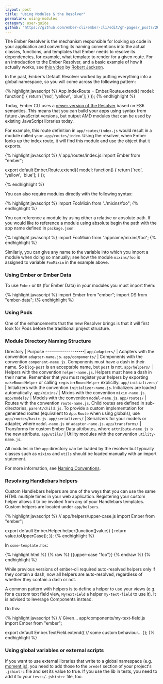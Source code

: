 ```yaml
---
layout: post
title: "Using Modules & the Resolver"
permalink: using-modules
category: user-guide
github: "https://github.com/ember-cli/ember-cli/edit/gh-pages/_posts/2014-04-02-using-modules-and-the-resolver.md"
---
```


The Ember Resolver is the mechanism responsible for looking up code in your
application and converting its naming conventions into the actual classes,
functions, and templates that Ember needs to resolve its dependencies, for example, what template to render for a given route. For an introduction to the Ember Resolver, and a basic example of how it actually works, see [this video](https://www.youtube.com/watch?v=OY0PzrltMYc#t=51) by [Robert Jackson](https://www.twitter.com/@rwjblue).

In the past, Ember's Default Resolver worked by putting everything into a global namespace, so you will come across the following pattern:

{% highlight javascript %}
App.IndexRoute = Ember.Route.extend({
  model: function() {
    return ['red', 'yellow', 'blue'];
  }
});
{% endhighlight %}

Today, Ember CLI uses a [newer version of the
Resolver](https://github.com/stefanpenner/ember-resolver) based on ES6
semantics. This means that you can build your apps using syntax from future
JavaScript versions, but output AMD modules that can be used by existing
JavaScript libraries today.

For example, this route definition in `app/routes/index.js` would result in a
module called `your-app/routes/index`. Using the resolver, when Ember looks up
the index route, it will find this module and use the object that it exports.

{% highlight javascript %}
// app/routes/index.js
import Ember from "ember";

export default Ember.Route.extend({
  model: function() {
    return ['red', 'yellow', 'blue'];
  }
});

{% endhighlight %}

You can also require modules directly with the following syntax:

{% highlight javascript %}
import FooMixin from "./mixins/foo";
{% endhighlight %}

You can reference a module by using either a relative or absolute path.
If you would like to reference a module using absolute begin
the path with the app name defined in `package.json`:

{% highlight javascript %}
import FooMixin from "appname/mixins/foo";
{% endhighlight %}


Similarly, you can give any name to the variable into which you import a module
when doing so manually; see how the module `mixins/foo` is assigned to variable
`FooMixin` in the example above.


### Using Ember or Ember Data

To use `Ember` or `DS` (for Ember Data) in your modules you must import them:

{% highlight javascript %}
import Ember from "ember";
import DS from "ember-data";
{% endhighlight %}


### Using Pods

One of the enhancements that the new Resolver brings is that it will first look for Pods before the traditional project structure.


### Module Directory Naming Structure

Directory           | Purpose
--------------------|
`app/adapters/`     | Adapters with the convention `adapter-name.js`.
`app/components/`   | Components with the convention `component-name.js`. Components must have a dash in their name. So `blog-post` is an acceptable name, but `post` is not.
`app/helpers/`      | Helpers with the convention `helper-name.js`. Helpers must have a dash in their name. Remember that you must register your helpers by exporting `makeBoundHelper` or calling `registerBoundHelper` explicitly.
`app/initializers/` | Initializers with the convention `initializer-name.js`. Initializers are loaded automatically.
`app/mixins/`       | Mixins with the convention `mixin-name.js`.
`app/models/`       | Models with the convention `model-name.js`.
`app/routes/`       | Routes with the convention `route-name.js`. Child routes are defined in sub-directories, `parent/child.js`. To provide a custom implementation for generated routes (equivalent to `App.Route` when using globals), use `app/routes/basic.js`.
`app/serializers/`  | Serializers for your models or adapter, where `model-name.js` or `adapter-name.js`.
`app/transforms/`   | Transforms for custom Ember Data attributes, where `attribute-name.js` is the new attribute.
`app/utils/`        | Utility modules with the convention `utility-name.js`.

All modules in the `app` directory can be loaded by the resolver but typically
classes such as `mixins` and `utils` should be loaded manually with an import statement.

For more information, see [Naming Conventions](#naming-conventions).

### Resolving Handlebars helpers
Custom Handlebars helpers are one of the ways that you can use the same HTML multiple
times in your web application. Registering your custom helper allows it to
be invoked from any of your Handlebars templates. Custom helpers are located
under `app/helpers`.

{% highlight javascript %}
// app/helpers/upper-case.js
import Ember from "ember";

export default Ember.Helper.helper(function([value]) {
  return value.toUpperCase();
});
{% endhighlight %}

In `some-template.hbs`:

{% highlight html %}
{% raw %}
{{upper-case "foo"}}
{% endraw %}
{% endhighlight %}

While previous versions of ember-cli required auto-resolved helpers only if they
contain a dash, now all helpers are auto-resolved, regardless of whether
they contain a dash or not.

A common pattern with helpers is to define a helper to use your views
(e.g. for a custom text field view, `MyTextField` a helper `my-text-field`
to use it). It is advised to leverage Components instead.

Do this:

{% highlight javascript %}
// Given... app/components/my-text-field.js
import Ember from "ember";

export default Ember.TextField.extend({
  // some custom behaviour...
});
{% endhighlight %}

###	Using global variables or external scripts

If you want to use external libraries that write to a global namespace (e.g.
[moment.js](http://momentjs.com/)), you need to add those to the `predef`
section of your project's `.jshintrc` file and set its value to true. If you use the lib in tests, you need
to add it to your `tests/.jshintrc` file, too.
